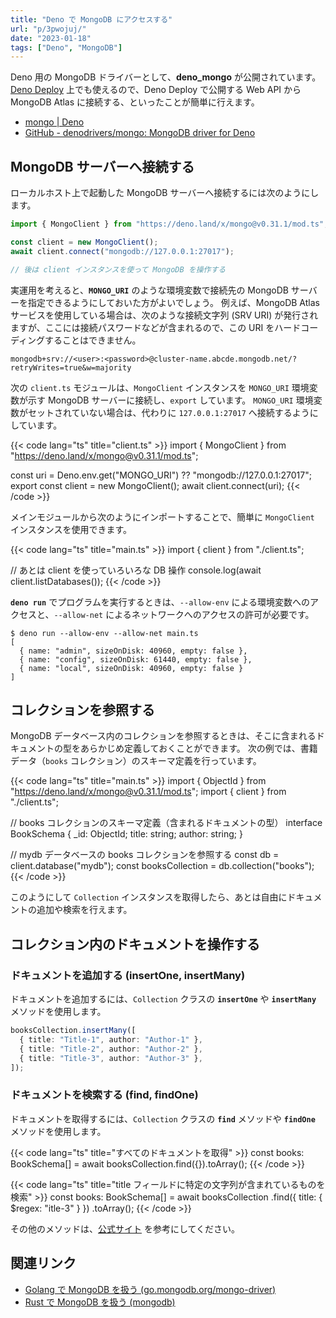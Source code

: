 ```yaml
---
title: "Deno で MongoDB にアクセスする"
url: "p/3pwojuj/"
date: "2023-01-18"
tags: ["Deno", "MongoDB"]
---
```


Deno 用の MongoDB ドライバーとして、__deno_mongo__ が公開されています。
[Deno Deploy](/p/phz7fo3/) 上でも使えるので、Deno Deploy で公開する Web API から MongoDB Atlas に接続する、といったことが簡単に行えます。

- [mongo | Deno](https://deno.land/x/mongo)
- [GitHub - denodrivers/mongo: MongoDB driver for Deno](https://github.com/denodrivers/mongo)


MongoDB サーバーへ接続する
----

ローカルホスト上で起動した MongoDB サーバーへ接続するには次のようにします。

```ts
import { MongoClient } from "https://deno.land/x/mongo@v0.31.1/mod.ts";

const client = new MongoClient();
await client.connect("mongodb://127.0.0.1:27017");

// 後は client インスタンスを使って MongoDB を操作する
```

実運用を考えると、__`MONGO_URI`__ のような環境変数で接続先の MongoDB サーバーを指定できるようにしておいた方がよいでしょう。
例えば、MongoDB Atlas サービスを使用している場合は、次のような接続文字列 (SRV URI) が発行されますが、ここには接続パスワードなどが含まれるので、この URI をハードコーディングすることはできません。

```
mongodb+srv://<user>:<password>@cluster-name.abcde.mongodb.net/?retryWrites=true&w=majority
```

次の `client.ts` モジュールは、`MongoClient` インスタンスを `MONGO_URI` 環境変数が示す MongoDB サーバーに接続し、`export` しています。
`MONGO_URI` 環境変数がセットされていない場合は、代わりに `127.0.0.1:27017` へ接続するようにしています。

{{< code lang="ts" title="client.ts" >}}
import { MongoClient } from "https://deno.land/x/mongo@v0.31.1/mod.ts";

const uri = Deno.env.get("MONGO_URI") ?? "mongodb://127.0.0.1:27017";
export const client = new MongoClient();
await client.connect(uri);
{{< /code >}}

メインモジュールから次のようにインポートすることで、簡単に `MongoClient` インスタンスを使用できます。

{{< code lang="ts" title="main.ts" >}}
import { client } from "./client.ts";

// あとは client を使っていろいろな DB 操作
console.log(await client.listDatabases());
{{< /code >}}

__`deno run`__ でプログラムを実行するときは、`--allow-env` による環境変数へのアクセスと、`--allow-net` によるネットワークへのアクセスの許可が必要です。

```console
$ deno run --allow-env --allow-net main.ts
[
  { name: "admin", sizeOnDisk: 40960, empty: false },
  { name: "config", sizeOnDisk: 61440, empty: false },
  { name: "local", sizeOnDisk: 40960, empty: false }
]
```


コレクションを参照する
----

MongoDB データベース内のコレクションを参照するときは、そこに含まれるドキュメントの型をあらかじめ定義しておくことができます。
次の例では、書籍データ（`books` コレクション）のスキーマ定義を行っています。

{{< code lang="ts" title="main.ts" >}}
import { ObjectId } from "https://deno.land/x/mongo@v0.31.1/mod.ts";
import { client } from "./client.ts";

// books コレクションのスキーマ定義（含まれるドキュメントの型）
interface BookSchema {
  _id: ObjectId;
  title: string;
  author: string;
}

// mydb データベースの books コレクションを参照する
const db = client.database("mydb");
const booksCollection = db.collection<BookSchema>("books");
{{< /code >}}

このようにして `Collection` インスタンスを取得したら、あとは自由にドキュメントの追加や検索を行えます。


コレクション内のドキュメントを操作する
----

### ドキュメントを追加する (insertOne, insertMany)

ドキュメントを追加するには、`Collection` クラスの __`insertOne`__ や __`insertMany`__ メソッドを使用します。

```ts
booksCollection.insertMany([
  { title: "Title-1", author: "Author-1" },
  { title: "Title-2", author: "Author-2" },
  { title: "Title-3", author: "Author-3" },
]);
```

### ドキュメントを検索する (find, findOne)

ドキュメントを取得するには、`Collection` クラスの __`find`__ メソッドや __`findOne`__ メソッドを使用します。

{{< code lang="ts" title="すべてのドキュメントを取得" >}}
const books: BookSchema[] = await booksCollection.find({}).toArray();
{{< /code >}}

{{< code lang="ts" title="title フィールドに特定の文字列が含まれているものを検索" >}}
const books: BookSchema[] = await booksCollection
  .find({ title: { $regex: "itle-3" } })
  .toArray();
{{< /code >}}

その他のメソッドは、[公式サイト](https://deno.land/x/mongo) を参考にしてください。


関連リンク
----

- [Golang で MongoDB を扱う (go.mongodb.org/mongo-driver)](https://maku77.github.io/p/uft7jv9/)
- [Rust で MongoDB を扱う (mongodb)](https://maku77.github.io/p/nzi6xbm/)


